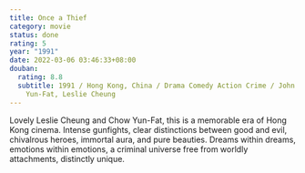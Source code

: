 ```yaml
---
title: Once a Thief
category: movie
status: done
rating: 5
year: "1991"
date: 2022-03-06 03:46:33+08:00
douban:
  rating: 8.8
  subtitle: 1991 / Hong Kong, China / Drama Comedy Action Crime / John Woo / Chow
    Yun-Fat, Leslie Cheung
---
```


Lovely Leslie Cheung and Chow Yun-Fat, this is a memorable era of Hong Kong cinema. Intense gunfights, clear distinctions between good and evil, chivalrous heroes, immortal aura, and pure beauties. Dreams within dreams, emotions within emotions, a criminal universe free from worldly attachments, distinctly unique.
